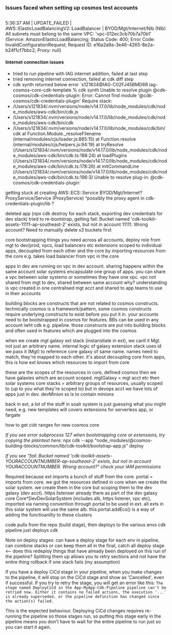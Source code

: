 ### Issues faced when setting up cosmos test accounts
##
5:36:37 AM | UPDATE_FAILED        | AWS::ElasticLoadBalancingV2::LoadBalancer | BYOD/Mgt/Internet/Nlb (Nlb) All subnets must belong to the same VPC: 'vpc-012ec3cb70b7a70b1' (Service: AmazonElasticLoadBalancing; Status Code: 400; Error Code: InvalidConfigurationRequest; Request ID: e16a2a9a-3e46-4265-8e2a-b24f1cf7bbc2; Proxy: null)

#### Internet connection issues
- tried to run pipeline with IAG internet addition, failed at last step
- tried removing internet connection, failed at cdk diff step
- cdk synth returned below error
`s121834@IAG-C02FJ45BMD6R iag-cosmos-core-cdk-template % cdk synth
Unable to resolve plugin @cdk-cosmos/cdk-credentials-plugin: Error: Cannot find module '@cdk-cosmos/cdk-credentials-plugin'
Require stack:
- /Users/s121834/.nvm/versions/node/v14.17.0/lib/node_modules/cdk/node_modules/aws-cdk/bin/cdk.js
- /Users/s121834/.nvm/versions/node/v14.17.0/lib/node_modules/cdk/node_modules/aws-cdk/bin/cdk
- /Users/s121834/.nvm/versions/node/v14.17.0/lib/node_modules/cdk/bin/cdk
    at Function.Module._resolveFilename (internal/modules/cjs/loader.js:885:15)
    at Function.resolve (internal/modules/cjs/helpers.js:94:19)
    at tryResolve (/Users/s121834/.nvm/versions/node/v14.17.0/lib/node_modules/cdk/node_modules/aws-cdk/bin/cdk.ts:188:24)
    at loadPlugins (/Users/s121834/.nvm/versions/node/v14.17.0/lib/node_modules/cdk/node_modules/aws-cdk/bin/cdk.ts:178:26)
    at initCommandLine (/Users/s121834/.nvm/versions/node/v14.17.0/lib/node_modules/cdk/node_modules/aws-cdk/bin/cdk.ts:196:3)
Unable to resolve plug-in: @cdk-cosmos/cdk-credentials-plugin`

getting stuck at creating AWS::ECS::Service BYOD/Mgt/Internet?ProxyService/Service (ProxyService)
^possibly the proxy agent in cdk-credentials-plugin/lib ?



deleted app (npx cdk destroy  for each stack, exporting dev credentials for dev stack)
tried to re-bootstrap, getting 
    fail: Bucket named 'cdk-toolkit-assets-11111-ap-southeast-2' exists, but not in account 11111. Wrong account?
Need to manually delete s3 buckets first


core bootstrapping things you need across all accounts, deploy role from mgt to dev/prod, vpcs, load balancers etc
extensions scoped to individual apps, decoupled from each other and the core by importing resources from the core e.g. takes load balancer from vpc in the core

apps in dev are running on vpc in dev account. sharing happens within the same account
solar systems encapsulate one group of apps. you can share a vpc between solar systems or sometimes they have one vpc. vpc not shared from mgt to dev, shared between same account
why?
understanding is vpc created in one centralised mgt acct and shared to app teams to use in their accounts

building blocks are constructs that are not related to cosmos constructs.
technically cosmos is a framework/pattern, some cosmos constructs require underlying constructs to exist before you put it in. your accounts need to be bootstrapped in cosmos for features. BBs can be used in any account iwht cdk e.g. pipeline. those constructs are put into building blocks and often used in features which are plugged into the cosmos

when we create mgt galaxy ext stack (instanstiate in ext), we canll it Mgt. not just an arbitrary name. internal logic of galaxy extension stack uses id we pass it (Mgt) to reference core galaxy of same name. names need to match, they're mapped to each other. it's about decoupling core from apps, this is how ext knows which resources to import from core


these are the scopes of the resources
in core, defined cosmos
then we have galaxies which are account scoped. mgtGalaxy = mgt acct etc
then solar systems core stacks = arbitrary groups of resources, usually scoped to (up to you what they're scoped to) but in devops acct we have lots of apps just in dev. devMinion ss is to contain minions

back in ext, a lot of the stuff in soalr system is just guessing what you might need, e.g. new templates will covers extensions for serverless app, or fargate


how to get cidr ranges for new cosmos core

_If you see error subprocess 127 when bootstrapping core or extensions, try copying the plaintext here:_ npx cdk --app "node_modules/@cosmos-building-blocks/common/lib/cdk-toolkit/bootstrap-app.js" deploy

_If you see "fail: Bucket named 'cdk-toolkit-assets-YOURACCOUNTNUMBER-ap-southeast-2' exists, but not in account YOURACCOUNTNUMBER. Wrong account?" check your IAM permissions_





Required because ext imports a bunch of stuff from the core. portal = imports from core. we got the resources defined in core when we create the solar system. we create them in the core but scoping them to the dev galaxy (dev acct). https listenser already there as part of the dev galaxy core Core*DevDevSolarSystem (includes alb, https listener, vpc etc), imported via naming convention through portal to be used in ext. all exts in this solar system will use the same alb. this.portal.addEcs() is a way of adding the functioanlity to these clusters


code pulls from the repo (build stage), then deploys to the various envs
cdk pipeline just deploys cdk

Note on deploy stages: can have a deploy stage for each env in pipeline, can combine stacks or can keep them all in the final, catch all deploy stage <-- does this redeploy things that have already been deployed on this run of the pipeline?
Splitting them up allows you to retry sections and not have the entire thing rollback if one stack fails (my assumption)

If you have a deploy CiCd stage in your pipeline, when you make changes to the pipeline, it will stop on the CiCd stage and show as 'Cancelled', even if successful. If you try to retry the stage, you will get an error like this:
`The stage named DeployCiCd in the App-MyApp-Cdk-Pipeline pipeline can't be retried now. Either it contains no failed actions, the execution '...' is already superseded, or the pipeline definition has changed since the action(s) failed.`

This is the expected behaviour. Deploying CiCd changes requires re-running the pipeline so those stages run, so putting this stage early in the pipeline means you don't have to wait for the entire pipeline to run just so you can start it again.